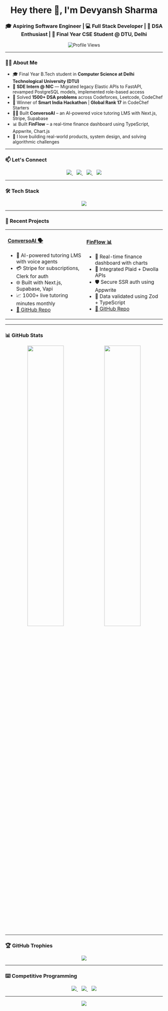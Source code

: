 <h1 align="center">Hey there 👋, I'm Devyansh Sharma</h1>
<h3 align="center">🎓 Aspiring Software Engineer | 💻 Full Stack Developer | 🧠 DSA Enthusiast | 🎯 Final Year CSE Student @ DTU, Delhi</h3>

<p align="center">
  <img src="https://komarev.com/ghpvc/?username=devyansh-007&label=Profile%20views&color=0e75b6&style=flat" alt="Profile Views" />
</p>

---

### 👨‍💻 About Me

- 🎓 Final Year B.Tech student in **Computer Science at Delhi Technological University (DTU)**
- 💼 **SDE Intern @ NIC** — Migrated legacy Elastic APIs to FastAPI, revamped PostgreSQL models, implemented role-based access
- 🧠 Solved **1500+ DSA problems** across Codeforces, Leetcode, CodeChef
- 🧪 Winner of **Smart India Hackathon** | **Global Rank 17** in CodeChef Starters
- 🧑‍🏫 Built **ConversoAI** – an AI-powered voice tutoring LMS with Next.js, Stripe, Supabase
- 📊 Built **FinFlow** – a real-time finance dashboard using TypeScript, Appwrite, Chart.js
- 💬 I love building real-world products, system design, and solving algorithmic challenges

---

### 📫 Let's Connect

<p align="center">
  <a href="mailto:sdevyanshh@gmail.com" target="_blank">
    <img src="https://img.shields.io/badge/Email-sdevyanshh@gmail.com-D14836?style=for-the-badge&logo=gmail&logoColor=white" />
  </a>&nbsp;&nbsp;

  <a href="https://www.linkedin.com/in/devyansh-sharma-aa2a95254/" target="_blank">
    <img src="https://img.shields.io/badge/LinkedIn-devyansh--sharma-0A66C2?style=for-the-badge&logo=linkedin&logoColor=white" />
  </a>&nbsp;&nbsp;

  <a href="https://drive.google.com/file/d/1iLg7Q5crbSHiiwhgb2_rvv_NZLoPLvUq/view?usp=sharing" target="_blank">
    <img src="https://img.shields.io/badge/Resume-View-4285F4?style=for-the-badge&logo=googledrive&logoColor=white" />
  </a>&nbsp;&nbsp;

  <a href="https://github.com/devyansh-007" target="_blank">
    <img src="https://img.shields.io/badge/GitHub-devyansh--007-black?style=for-the-badge&logo=github&logoColor=white" />
  </a>
</p>

---

### 🛠️ Tech Stack

<p align="center">
  <img src="https://skillicons.dev/icons?i=nextjs,react,nodejs,express,tailwind,typescript,javascript,postgres,mongodb,cpp,python,git,vercel,vscode,github,docker" />
</p>

---

### 🧩 Recent Projects

<table align="center">
  <tr>
    <td width="50%">
      <h4><a href="https://saas-app-eta.vercel.app/" target="_blank">ConversoAI 🗣️</a></h4>
      <ul>
        <li>🧠 AI-powered tutoring LMS with voice agents</li>
        <li>💳 Stripe for subscriptions, Clerk for auth</li>
        <li>🌐 Built with Next.js, Supabase, Vapi</li>
        <li>📈 1000+ live tutoring minutes monthly</li>
        <li><a href="https://github.com/devyansh-007/ConversoAI" target="_blank">🔗 GitHub Repo</a></li>
      </ul>
    </td>
    <td width="50%">
      <h4><a href="https://github.com/devyansh-007/FinFlow" target="_blank">FinFlow 📊</a></h4>
      <ul>
        <li>💼 Real-time finance dashboard with charts</li>
        <li>🏦 Integrated Plaid + Dwolla APIs</li>
        <li>🛡️ Secure SSR auth using Appwrite</li>
        <li>🧮 Data validated using Zod + TypeScript</li>
        <li><a href="https://github.com/devyansh-007/FinFlow" target="_blank">🔗 GitHub Repo</a></li>
      </ul>
    </td>
  </tr>
</table>

---

### 📊 GitHub Stats

<p align="center">
  <img src="https://github-readme-stats.vercel.app/api?username=devyansh-007&show_icons=true&theme=react&count_private=true&hide_border=true" width="48%" />
  <img src="https://github-readme-stats.vercel.app/api/top-langs/?username=devyansh-007&layout=compact&theme=react&hide_border=true" width="48%" />
</p>

---

### 🏆 GitHub Trophies

<p align="center">
  <img src="https://github-profile-trophy.vercel.app/?username=devyansh-007&theme=matrix&no-frame=true&row=2&column=3" />
</p>

---

### ⌨️ Competitive Programming

<p align="center">
  <a href="https://codeforces.com/profile/Bilbo" target="_blank">
    <img src="https://img.shields.io/badge/Codeforces-Bilbo-1F8ACB?style=for-the-badge&logo=codeforces&logoColor=white" />
  </a>&nbsp;&nbsp;
  <a href="https://leetcode.com/u/BilboBaggin/" target="_blank">
    <img src="https://img.shields.io/badge/Leetcode-BilboBaggin-FFA116?style=for-the-badge&logo=leetcode&logoColor=white" />
  </a>&nbsp;&nbsp;
  <a href="https://www.codechef.com/users/rragnarrr" target="_blank">
    <img src="https://img.shields.io/badge/CodeChef-rragnarrr-5B4638?style=for-the-badge&logo=codechef&logoColor=white" />
  </a>
</p>

---

<p align="center">
  <img src="https://readme-typing-svg.demolab.com/?lines=Always+learning+%F0%9F%93%9A;Building+meaningful+software+%F0%9F%92%BB;Open+to+internships+and+collaborations+%F0%9F%91%8B&center=true&width=600&height=45" />
</p>

